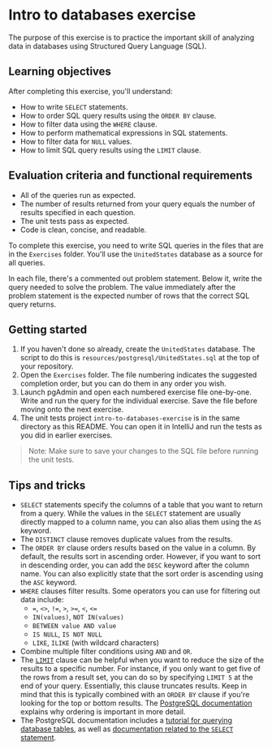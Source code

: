 # Intro to databases exercise

The purpose of this exercise is to practice the important skill of analyzing data in databases using Structured Query Language (SQL).

## Learning objectives

After completing this exercise, you'll understand:

* How to write `SELECT` statements.
* How to order SQL query results using the `ORDER BY` clause.
* How to filter data using the `WHERE` clause.
* How to perform mathematical expressions in SQL statements.
* How to filter data for `NULL` values.
* How to limit SQL query results using the `LIMIT` clause.

## Evaluation criteria and functional requirements

* All of the queries run as expected.
* The number of results returned from your query equals the number of results specified in each question.
* The unit tests pass as expected.
* Code is clean, concise, and readable.

To complete this exercise, you need to write SQL queries in the files that are in the `Exercises` folder. You'll use the `UnitedStates` database as a source for all queries.

In each file, there's a commented out problem statement. Below it, write the query needed to solve the problem. The value immediately after the problem statement is the expected number of rows that the correct SQL query returns.

## Getting started

1. If you haven't done so already, create the `UnitedStates` database. The script to do this is `resources/postgresql/UnitedStates.sql` at the top of your repository.
2. Open the `Exercises` folder. The file numbering indicates the suggested completion order, but you can do them in any order you wish.
3. Launch pgAdmin and open each numbered exercise file one-by-one. Write and run the query for the individual exercise. Save the file before moving onto the next exercise.
4. The unit tests project `intro-to-databases-exercise` is in the same directory as this README. You can open it in IntelliJ and run the tests as you did in earlier exercises.

> Note: Make sure to save your changes to the SQL file before running the unit tests.

## Tips and tricks

* `SELECT` statements specify the columns of a table that you want to return from a query. While the values in the `SELECT` statement are usually directly mapped to a column name, you can also alias them using the `AS` keyword.
* The `DISTINCT` clause removes duplicate values from the results.
* The `ORDER BY` clause orders results based on the value in a column. By default, the results sort in ascending order. However, if you want to sort in descending order, you can add the `DESC` keyword after the column name. You can also explicitly state that the sort order is ascending using the `ASC` keyword.
* `WHERE` clauses filter results. Some operators you can use for filtering out data include:
    - `=`, `<>`, `!=`, `>`, `>=`, `<`, `<=`
    - `IN(values)`, `NOT IN(values)`
    - `BETWEEN value AND value`
    - `IS NULL`, `IS NOT NULL`
    - `LIKE`, `ILIKE` (with wildcard characters)
* Combine multiple filter conditions using `AND` and `OR`.
* The [`LIMIT`][postgresql-limit] clause can be helpful when you want to reduce the size of the results to a specific number. For instance, if you only want to get five of the rows from a result set, you can do so by specifying `LIMIT 5` at the end of your query. Essentially, this clause truncates results. Keep in mind that this is typically combined with an `ORDER BY` clause if you're looking for the top or bottom results. The [PostgreSQL documentation][postgresql-limit] explains why ordering is important in more detail.
* The PostgreSQL documentation includes a [tutorial for querying database tables][postgresql-how-to-query], as well as [documentation related to the `SELECT` statement][postgresql-select].

[postgresql-how-to-query]: https://www.postgresql.org/docs/12/tutorial-select.html
[postgresql-select]: https://www.postgresql.org/docs/12/sql-select.html
[postgresql-limit]: https://www.postgresql.org/docs/12/queries-limit.html